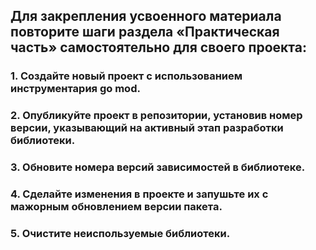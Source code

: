 ## Для закрепления усвоенного материала повторите шаги раздела «Практическая часть» самостоятельно для своего проекта:

### 1. Создайте новый проект с использованием инструментария go mod.

### 2. Опубликуйте проект в репозитории, установив номер версии, указывающий на активный этап разработки библиотеки.

### 3. Обновите номера версий зависимостей в библиотеке.

### 4. Сделайте изменения в проекте и запушьте их с мажорным обновлением версии пакета.

### 5. Очистите неиспользуемые библиотеки.